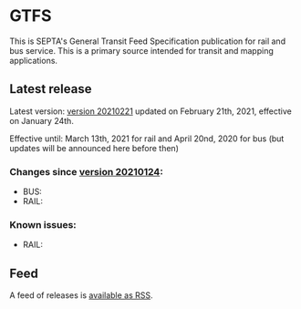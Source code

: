 # GTFS

This is SEPTA's General Transit Feed Specification publication for rail and bus service. This is a primary source intended for transit and mapping applications.

## Latest release

Latest version: [version 20210221](https://github.com/septadev/GTFS/releases/tag/v202102212) updated on February 21th, 2021, effective on January 24th.  

Effective until: March 13th, 2021 for rail and April 20nd, 2020 for bus (but updates will be announced here before then)

### Changes since [version 20210124](https://github.com/septadev/GTFS/releases/tag/v202101240): 
 
*  BUS:  
*  RAIL:  

### Known issues:

* RAIL: 

## Feed

A feed of releases is [available as RSS](https://github.com/septadev/GTFS/releases.atom).


